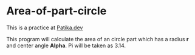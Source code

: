 # Area-of-part-circle

This is a practice at [Patika.dev](https://app.patika.dev/egitimler/java-ile-backend-web-development-patikasi/java101/pratik-daire-alan-cevre)

This program will calculate the area of an circle part which has a radius **r** and center angle **Alpha**.
Pi will be taken as 3.14.